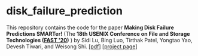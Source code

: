 # disk_failure_prediction
This repository contains the code for the paper **Making Disk Failure Predictions SMARTer!** (The **18th USENIX Conference on File and Storage Technologies ([FAST '20](https://www.usenix.org/conference/fast20))** ) by Sidi Lu, Bing Luo, Tirthak Patel, Yongtao Yao, Devesh Tiwari, and Weisong Shi. [[pdf](https://www.usenix.org/system/files/fast20-lu.pdf)] [[project page](http://codegreen.cs.wayne.edu/wizard/)] 